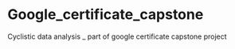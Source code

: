 # Google_certificate_capstone
Cyclistic data analysis _ part of google certificate capstone project 
